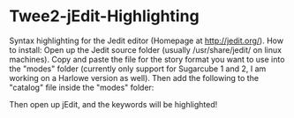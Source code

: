 # Twee2-jEdit-Highlighting
Syntax highlighting for the Jedit editor (Homepage at http://jedit.org/).
How to install: Open up the Jedit source folder (usually /usr/share/jedit/ on linux machines). Copy and paste the file for the story format you want to use into the "modes" folder (currently only support for Sugarcube 1 and 2, I am working on a Harlowe version as well). Then add the following to the "catalog" file inside the "modes" folder:

<MODE NAME="[Your Story Format]" FILE="[File Name].xml" FILE_NAME_GLOB="*.tw2"/>

Then open up jEdit, and the keywords will be highlighted!

